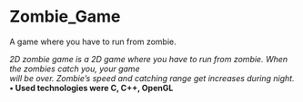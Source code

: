 # Zombie_Game
A game where you have to run from zombie.

*2D zombie game is a 2D game where you have to run from zombie. When the zombies catch you, your game  
will be over. Zombie’s speed and catching range get increases during night.*  
**•  Used technologies were C, C++, OpenGL**
